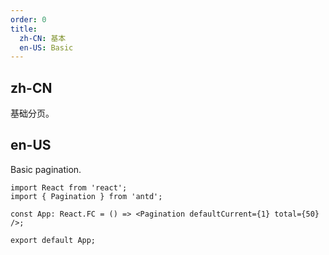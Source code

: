 ```yaml
---
order: 0
title:
  zh-CN: 基本
  en-US: Basic
---
```


## zh-CN

基础分页。

## en-US

Basic pagination.

```tsx
import React from 'react';
import { Pagination } from 'antd';

const App: React.FC = () => <Pagination defaultCurrent={1} total={50} />;

export default App;
```
